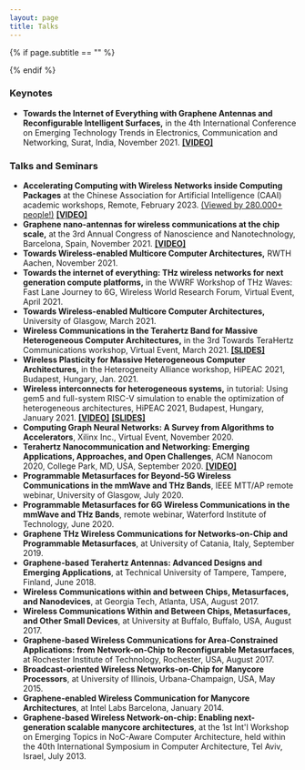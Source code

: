 ```yaml
---
layout: page
title: Talks
---
```


{% if page.subtitle == "" %}
<div class="empty_subtitle"></div>
{% endif %}

### Keynotes

- **Towards the Internet of Everything with Graphene Antennas and Reconfigurable Intelligent Surfaces,** in the 4th International Conference on Emerging Technology Trends in Electronics, Communication and Networking, Surat, India, November 2021. **[[VIDEO]](https://www.youtube.com/watch?v=qZ1z3O4-EB8)**


### Talks and Seminars

- **Accelerating Computing with Wireless Networks inside Computing Packages** at the Chinese Association for Artificial Intelligence (CAAI) academic workshops, Remote, February 2023. [(Viewed by 280.000+ people!)](https://www.caai.cn/index.php?s=/home/article/detail/id/2441.html) **[[VIDEO]](https://zhibo.sina.com.cn/mt/685860)**
- **Graphene nano-antennas for wireless communications at the chip scale,** at the 3rd Annual Congress of Nanoscience and Nanotechnology, Barcelona, Spain, November 2021. **[[VIDEO]](https://www.youtube.com/watch?v=FBXCrbkieeI)**
- **Towards Wireless-enabled Multicore Computer Architectures,** RWTH Aachen, November 2021.
- **Towards the internet of everything: THz wireless networks for next generation compute platforms,** in the WWRF Workshop of THz Waves: Fast Lane Journey to 6G, Wireless World Research Forum, Virtual Event, April 2021.
- **Towards Wireless-enabled Multicore Computer Architectures,** University of Glasgow, March 2021.
- **Wireless Communications in the Terahertz Band for Massive Heterogeneous Computer Architectures,** in the 3rd Towards TeraHertz Communications workshop, Virtual Event, March 2021. **[[SLIDES]](https://terapod-project.eu/wp-content/uploads/2021/03/3TTCW-Presentation-WiPLASH.pdf)**
- **Wireless Plasticity for Massive Heterogeneous Computer Architectures,** in the Heterogeneity Alliance workshop, HiPEAC 2021, Budapest, Hungary, Jan. 2021.
- **Wireless interconnects for heterogeneous systems,** in tutorial: Using gem5 and full-system RISC-V simulation to enable the optimization of heterogeneous architectures, HiPEAC 2021, Budapest, Hungary, January 2021. **[[VIDEO]](https://youtu.be/iOYDmC5AHQA)** **[[SLIDES]](http://sergiabadal.com/pdf/HiPEAC2021-Abadal-WirelessInterconnects.pdf)**
- **Computing Graph Neural Networks: A Survey from Algorithms to Accelerators**, Xilinx Inc., Virtual Event, November 2020.
- **Terahertz Nanocommunication and Networking: Emerging Applications, Approaches, and Open Challenges**, ACM Nanocom 2020, College Park, MD, USA, September 2020. **[[VIDEO]](https://www.youtube.com/watch?v=j_WOGmeEmoU)**
- **Programmable Metasurfaces for Beyond-5G Wireless Communications in the mmWave and THz Bands**, IEEE MTT/AP remote webinar, University of Glasgow, July 2020.
- **Programmable Metasurfaces for 6G Wireless Communications in the mmWave and THz Bands**, remote webinar, Waterford Institute of Technology, June 2020. 
- **Graphene THz Wireless Communications for Networks-on-Chip and Programmable Metasurfaces**, at University of Catania, Italy, September 2019.
- **Graphene-based Terahertz Antennas: Advanced Designs and Emerging Applications**, at Technical University of Tampere, Tampere, Finland, June 2018.
- **Wireless Communications within and between Chips, Metasurfaces, and Nanodevices**, at Georgia Tech, Atlanta, USA, August 2017.
- **Wireless Communications Within and Between Chips, Metasurfaces, and Other Small Devices**, at University at Buffalo, Buffalo, USA, August 2017.
- **Graphene-based Wireless Communications for Area-Constrained Applications: from Network-on-Chip to Reconfigurable Metasurfaces**, at Rochester Institute of Technology, Rochester, USA, August 2017.
- **Broadcast-oriented Wireless Networks-on-Chip for Manycore Processors**, at University of Illinois, Urbana-Champaign, USA, May 2015.
- **Graphene-enabled Wireless Communication for Manycore Architectures**, at Intel Labs Barcelona, January 2014.
- **Graphene-based Wireless Network-on-chip: Enabling next-generation scalable manycore architectures**, at the 1st Int'l Workshop on Emerging Topics in NoC-Aware Computer Architecture, held within the 40th International Symposium in Computer Architecture, Tel Aviv, Israel, July 2013.

